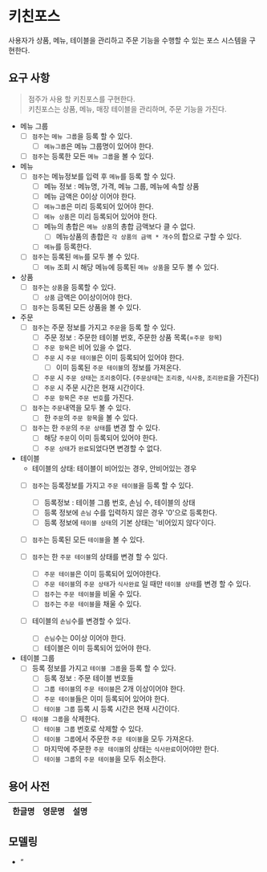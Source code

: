 # 키친포스

사용자가 상품, 메뉴, 테이블을 관리하고 주문 기능을 수행할 수 있는 포스 시스템을 구현한다.


## 요구 사항
> 점주가 사용 할 키친포스를 구현한다.       
키친포스는 상품, 메뉴, 매장 테이블을 관리하며, 주문 기능을 가진다. 

- 메뉴 그룹
    - [ ] `점주`는 `메뉴 그룹`을 등록 할 수 있다.
        - [ ] `메뉴그룹`은 메뉴 그룹명이 있어야 한다.  
        
    - [ ] `점주`는 등록한 모든 `메뉴 그룹`을 볼 수 있다.
    
- 메뉴
    - [ ] `점주`는 메뉴정보를 입력 후 `메뉴`를 등록 할 수 있다. 
        - [ ] 메뉴 정보 : 메뉴명, 가격, 메뉴 그룹, 메뉴에 속할 상품
        - [ ] 메뉴 금액은 0이상 이어야 한다. 
        - [ ] `메뉴그룹`은 미리 등록되어 있어야 한다.  
        - [ ] `메뉴 상품`은 미리 등록되어 있어야 한다. 
        - [ ] 메뉴의 총합은 `메뉴 상품`의 총합 금액보다 클 수 없다.
            - [ ] 메뉴상품의 총합은 `각 상품의 금액 * 개수`의 합으로 구할 수 있다.
        - [ ] `메뉴`를 등록한다. 
                
    - [ ] `점주`는 등록된 `메뉴`를 모두 볼 수 있다. 
        - [ ] `메뉴` 조회 시 해당 메뉴에 등록된 `메뉴 상품`을 모두 볼 수 있다.

- 상품
    - [ ] `점주`는 `상품`을 등록할 수 있다. 
        - [ ] `상품` 금액은 0이상이어야 한다.
        
    - [ ] `점주`는 등록된 모든 상품을 볼 수 있다.  

- 주문
    - [ ] `점주`는 주문 정보를 가지고 `주문`을 등록 할 수 있다.
        - [ ] 주문 정보 : 주문한 테이블 번호, 주문한 상품 목록(=`주문 항목`)
        - [ ] `주문 항목`은 비어 있을 수 없다.
        - [ ] `주문` 시 `주문 테이블`은 이미 등록되어 있어야 한다.
            - [ ] 이미 등록된 `주문 테이블`의 정보를 가져온다. 
        - [ ] `주문` 시 `주문 상태`는 `조리중`이다. (`주문상태`는 `조리중`, `식사중`, `조리완료`을 가진다)
        - [ ] `주문` 시 주문 시간은 현재 시간이다. 
        - [ ] `주문 항목`은 `주문 번호`를 가진다.
        
    - [ ] `점주`는 `주문`내역을 모두 볼 수 있다.
        - [ ] 한 `주문`의 `주문 항목`을 볼 수 있다.
        
    - [ ] `점주`는 한 `주문`의 `주문 상태`를 변경 할 수 있다.
        - [ ] 해당 `주문`이 이미 등록되어 있어야 한다.
        - [ ] `주문 상태`가 `완료`되었다면 변경할 수 없다.
    
- 테이블  
    -  테이블의 상태: 테이블이 비어있는 경우, 안비어있는 경우 
    - [ ] `점주`는 등록정보를 가지고 `주문 테이블`을 등록 할 수 있다.
        - [ ] 등록정보 : 테이블 그룹 번호, 손님 수, 테이블의 상태
        - [ ] 등록 정보에 `손님` 수를 입력하지 않은 경우 '0'으로 등록한다. 
        - [ ] 등록 정보에 `테이블 상태`의 기본 상태는 '비어있지 않다'이다.    
     
    - [ ] `점주`는 등록된 모든 `테이블`을 볼 수 있다.
    
    - [ ] `점주`는 한 `주문 테이블`의 상태를 변경 할 수 있다.  
        - [ ] `주문 테이블`은 이미 등록되어 있어야한다.
        - [ ] `주문 테이블`의 `주문 상태`가 `식사완료` 일 때만 `테이블 상태`를 변경 할 수 있다. 
        - [ ] `점주`는 `주문 테이블`을 비울 수 있다.
        - [ ] `점주`는 `주문 테이블`을 채울 수 있다.
        
    - [ ] 테이블의 `손님`수를 변경할 수 있다. 
        - [ ] `손님`수는 0이상 이어야 한다.
        - [ ] 테이블은 이미 등록되어 있어야 한다.

- 테이블 그룹
    - [ ] 등록 정보를 가지고 `테이블 그룹`을 등록 할 수 있다.
        - [ ] 등록 정보 : 주문 테이블 번호들  
        - [ ] `그룹 테이블`의 `주문 테이블`은 2개 이상이어야 한다.
        - [ ] `주문 테이블`들은 이미 등록되어 있어야 한다.
        - [ ] `테이블 그룹` 등록 시 등록 시간은 현재 시간이다. 
     
    - [ ] `테이블 그룹`을 삭제한다.
        - [ ] `테이블 그룹` 번호로 삭제할 수 있다.
        - [ ] `테이블 그룹`에서 주문한 `주문 테이블`을 모두 가져온다.
        - [ ] 마지막에 주문한 `주문 테이블`의 상태는 `식사완료`이어야만 한다.
        - [ ] `테이블 그룹`의 `주문 테이블`을 모두 취소한다.
        
## 용어 사전

| 한글명 | 영문명 | 설명 |
| --- | --- | --- |

## 모델링

- “
